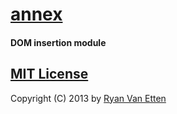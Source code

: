 # [annex](../../)

#### DOM insertion module

## [MIT License](http://opensource.org/licenses/MIT)

Copyright (C) 2013 by [Ryan Van Etten](https://github.com/ryanve)